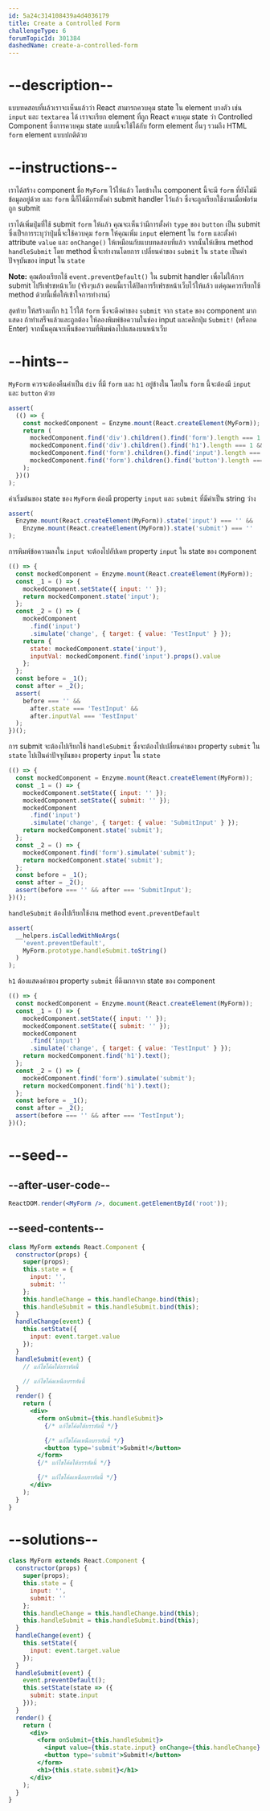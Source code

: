 ```yaml
---
id: 5a24c314108439a4d4036179
title: Create a Controlled Form
challengeType: 6
forumTopicId: 301384
dashedName: create-a-controlled-form
---
```


# --description--

แบบทดสอบที่แล้วเราจะเห็นแล้วว่า React สามารถควบคุม state ใน element บางตัว เช่น `input` และ `textarea` ได้
เราจะเรียก element ที่ถูก React ควบคุม state ว่า Controlled Component
ซึ่งการควบคุม state แบบนี้จะใช้ได้กับ form element อื่นๆ รวมถึง HTML `form` element แบบปกติด้วย

# --instructions--

เราได้สร้าง component ชื่อ `MyForm` ไว้ให้แล้ว โดยข้างใน component นี้จะมี `form` ที่ยังไม่มีข้อมูลอยู่ด้วย และ `form` นี้ก็ได้มีการตั้งค่า submit handler ไว้แล้ว ซึ่งจะถูกเรียกใช้งานเมื่อฟอร์มถูก submit

เราได้เพิ่มปุ่มที่ใช้ submit `form` ให้แล้ว คุณจะเห็นว่ามีการตั้งค่า `type` ของ `button` เป็น submit ซึ่งเป็ฯการระบุว่าปุ่มนี้จะใช้ควบคุม `form` 
ให้คุณเพิ่ม `input` element ใน `form` และตั้งค่า attribute `value` และ `onChange()`  ให้เหมือนกับแบบทดสอบที่แล้ว 
จากนั้นให้เขียน method `handleSubmit` โดย method นี้จะทำงานโดยการ เปลี่ยนค่าของ `submit` ใน `state` เป็นค่าปัจจุบันของ input ใน `state`

**Note:** คุณต้องเรียกใช้ `event.preventDefault()` ใน submit handler เพื่อไม่ให้การ submit ไปรีเฟรชหน้าเว็บ 
(จริงๆแล้ว ตอนนี้เราได้ปิดการรีเฟรชหน้าเว็บไว้ให้แล้ว แต่คุณควรเรียกใช้ method ด้วยนี้เพื่อให้เข้าใจการทำงาน)้

สุดท้าย ให้สร้างแท็ก `h1` ไว้ใต้ `form` ซึ่งจะดึงค่าของ `submit` จาก `state` ของ component มากแสดง
ถ้าทำเสร็จแล้วและถูกต้อง ให้ลองพิมพ์ข้อความในช่อง input และคลิกปุ่ม `Submit!` (หรือกด Enter) จากนั้นคุณจะเห็นข้อความที่พิมพ์ลงไปแสดงบนหน้าเว็บ

# --hints--
 
`MyForm` ควรจะต้องคืนค่าเป็น `div` ที่มี `form` และ `h1` อยู่ข้างใน โดยใน `form` นี้จะต้องมี `input` และ `button` ด้วย

```js
assert(
  (() => {
    const mockedComponent = Enzyme.mount(React.createElement(MyForm));
    return (
      mockedComponent.find('div').children().find('form').length === 1 &&
      mockedComponent.find('div').children().find('h1').length === 1 &&
      mockedComponent.find('form').children().find('input').length === 1 &&
      mockedComponent.find('form').children().find('button').length === 1
    );
  })()
);
```

ค่าเริ่มต้นของ state ของ `MyForm` ต้องมี property `input` และ `submit` ที่มีค่าเป็น string ว่าง

```js
assert(
  Enzyme.mount(React.createElement(MyForm)).state('input') === '' &&
    Enzyme.mount(React.createElement(MyForm)).state('submit') === ''
);
```

การพิมพ์ข้อความลงใน `input` จะต้องไปอัปเดท property `input` ใน state ของ component

```js
(() => {
  const mockedComponent = Enzyme.mount(React.createElement(MyForm));
  const _1 = () => {
    mockedComponent.setState({ input: '' });
    return mockedComponent.state('input');
  };
  const _2 = () => {
    mockedComponent
      .find('input')
      .simulate('change', { target: { value: 'TestInput' } });
    return {
      state: mockedComponent.state('input'),
      inputVal: mockedComponent.find('input').props().value
    };
  };
  const before = _1();
  const after = _2();
  assert(
    before === '' &&
      after.state === 'TestInput' &&
      after.inputVal === 'TestInput'
  );
})();
```

การ submit จะต้องไปเรียกใช้ `handleSubmit` ซึ่งจะต้องไปเปลี่ยนค่าของ property `submit` ใน `state` ไปเป็นค่าปัจจุบันของ property `input` ใน `state`

```js
(() => {
  const mockedComponent = Enzyme.mount(React.createElement(MyForm));
  const _1 = () => {
    mockedComponent.setState({ input: '' });
    mockedComponent.setState({ submit: '' });
    mockedComponent
      .find('input')
      .simulate('change', { target: { value: 'SubmitInput' } });
    return mockedComponent.state('submit');
  };
  const _2 = () => {
    mockedComponent.find('form').simulate('submit');
    return mockedComponent.state('submit');
  };
  const before = _1();
  const after = _2();
  assert(before === '' && after === 'SubmitInput');
})();
```

`handleSubmit` ต้องไปเรียกใช้งาน method `event.preventDefault`

```js
assert(
  __helpers.isCalledWithNoArgs(
    'event.preventDefault',
    MyForm.prototype.handleSubmit.toString()
  )
);
```

`h1` ต้องแสดงค่าของ property `submit` ที่ดึงมากจาก state ของ component

```js
(() => {
  const mockedComponent = Enzyme.mount(React.createElement(MyForm));
  const _1 = () => {
    mockedComponent.setState({ input: '' });
    mockedComponent.setState({ submit: '' });
    mockedComponent
      .find('input')
      .simulate('change', { target: { value: 'TestInput' } });
    return mockedComponent.find('h1').text();
  };
  const _2 = () => {
    mockedComponent.find('form').simulate('submit');
    return mockedComponent.find('h1').text();
  };
  const before = _1();
  const after = _2();
  assert(before === '' && after === 'TestInput');
})();
```

# --seed--

## --after-user-code--

```jsx
ReactDOM.render(<MyForm />, document.getElementById('root'));
```

## --seed-contents--

```jsx
class MyForm extends React.Component {
  constructor(props) {
    super(props);
    this.state = {
      input: '',
      submit: ''
    };
    this.handleChange = this.handleChange.bind(this);
    this.handleSubmit = this.handleSubmit.bind(this);
  }
  handleChange(event) {
    this.setState({
      input: event.target.value
    });
  }
  handleSubmit(event) {
    // แก้ไขโค้ดใต้บรรทัดนี้

    // แก้ไขโค้ดเหนือบรรทัดนี้
  }
  render() {
    return (
      <div>
        <form onSubmit={this.handleSubmit}>
          {/* แก้ไขโค้ดใต้บรรทัดนี้ */}

          {/* แก้ไขโค้ดเหนือบรรทัดนี้ */}
          <button type='submit'>Submit!</button>
        </form>
        {/* แก้ไขโค้ดใต้บรรทัดนี้ */}

        {/* แก้ไขโค้ดเหนือบรรทัดนี้ */}
      </div>
    );
  }
}
```

# --solutions--

```jsx
class MyForm extends React.Component {
  constructor(props) {
    super(props);
    this.state = {
      input: '',
      submit: ''
    };
    this.handleChange = this.handleChange.bind(this);
    this.handleSubmit = this.handleSubmit.bind(this);
  }
  handleChange(event) {
    this.setState({
      input: event.target.value
    });
  }
  handleSubmit(event) {
    event.preventDefault();
    this.setState(state => ({
      submit: state.input
    }));
  }
  render() {
    return (
      <div>
        <form onSubmit={this.handleSubmit}>
          <input value={this.state.input} onChange={this.handleChange} />
          <button type='submit'>Submit!</button>
        </form>
        <h1>{this.state.submit}</h1>
      </div>
    );
  }
}
```
